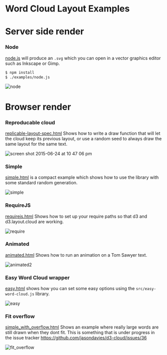 # Word Cloud Layout Examples

# Server side render

### Node

[node.js](node.js) will produce an `.svg` which you can open in a vector graphics editor such as Inkscape or Gimp.

```bash
$ npm install
$ ./examples/node.js
```

![node](https://cloud.githubusercontent.com/assets/196199/8345818/6c065434-1ac2-11e5-9d14-57071fd2c356.png)



# Browser render

### Reproducable cloud

[replicable-layout-spec.html](../test/replicable-layout-spec.js) Shows how to write a draw function that will let the cloud keep its previous layout, or use a random seed to always draw the same layout for the same text.

![screen shot 2015-06-24 at 10 47 06 pm](https://cloud.githubusercontent.com/assets/196199/8345871/fa558570-1ac2-11e5-912a-873102fdc815.png)


### Simple

[simple.html](simple.html) is a compact example which shows how to use the library with some standard random generation.

![simple](https://cloud.githubusercontent.com/assets/196199/8345811/62837982-1ac2-11e5-9384-98f3db08f667.png)


### RequireJS

[requirejs.html](requirejs.html) Shows how to set up your require paths so that d3 and d3.layout.cloud are working.

![require](https://cloud.githubusercontent.com/assets/196199/8345813/628569b8-1ac2-11e5-8f55-e919e22575b5.png)


### Animated

[animated.html](animated.html) Shows how to run an animation on a Tom Sawyer text.

![animated2](https://cloud.githubusercontent.com/assets/196199/8345823/785f7094-1ac2-11e5-92b7-c7403fc6b7ec.png)

### Easy Word Cloud wrapper

[easy.html](easy.html) shows how you can set some easy options using the `src/easy-word-cloud.js` library.

![easy](https://cloud.githubusercontent.com/assets/196199/8345812/6283f268-1ac2-11e5-96d7-4b57758e0116.png) 


### Fit overflow 

[simple_with_overflow.html](simple_with_overflow.html) Shows an example where really large words are still drawn when they dont fit. This is something that is under progress in the issue tracker https://github.com/jasondavies/d3-cloud/issues/36


![fit_overflow](https://cloud.githubusercontent.com/assets/196199/8345882/2468540a-1ac3-11e5-92cd-9ad91f4c7c02.png)

